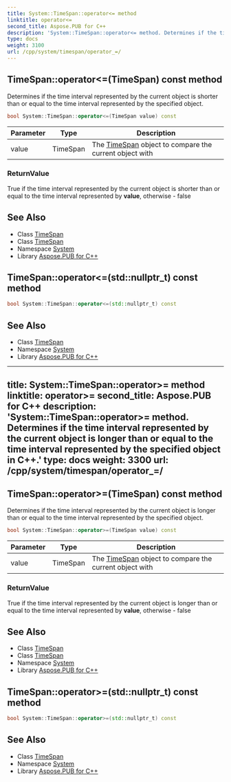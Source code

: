 ```yaml
---
title: System::TimeSpan::operator<= method
linktitle: operator<=
second_title: Aspose.PUB for C++
description: 'System::TimeSpan::operator<= method. Determines if the time interval represented by the current object is shorter than or equal to the time interval represented by the specified object in C++.'
type: docs
weight: 3100
url: /cpp/system/timespan/operator_=/
---
```

## TimeSpan::operator<=(TimeSpan) const method


Determines if the time interval represented by the current object is shorter than or equal to the time interval represented by the specified object.

```cpp
bool System::TimeSpan::operator<=(TimeSpan value) const
```


| Parameter | Type | Description |
| --- | --- | --- |
| value | TimeSpan | The [TimeSpan](../) object to compare the current object with |

### ReturnValue

True if the time interval represented by the current object is shorter than or equal to the time interval represented by **value**, otherwise - false

## See Also

* Class [TimeSpan](../)
* Class [TimeSpan](../)
* Namespace [System](../../)
* Library [Aspose.PUB for C++](../../../)
## TimeSpan::operator<=(std::nullptr_t) const method




```cpp
bool System::TimeSpan::operator<=(std::nullptr_t) const
```

## See Also

* Class [TimeSpan](../)
* Namespace [System](../../)
* Library [Aspose.PUB for C++](../../../)
---
title: System::TimeSpan::operator>= method
linktitle: operator>=
second_title: Aspose.PUB for C++
description: 'System::TimeSpan::operator>= method. Determines if the time interval represented by the current object is longer than or equal to the time interval represented by the specified object in C++.'
type: docs
weight: 3300
url: /cpp/system/timespan/operator_=/
---
## TimeSpan::operator>=(TimeSpan) const method


Determines if the time interval represented by the current object is longer than or equal to the time interval represented by the specified object.

```cpp
bool System::TimeSpan::operator>=(TimeSpan value) const
```


| Parameter | Type | Description |
| --- | --- | --- |
| value | TimeSpan | The [TimeSpan](../) object to compare the current object with |

### ReturnValue

True if the time interval represented by the current object is longer than or equal to the time interval represented by **value**, otherwise - false

## See Also

* Class [TimeSpan](../)
* Class [TimeSpan](../)
* Namespace [System](../../)
* Library [Aspose.PUB for C++](../../../)
## TimeSpan::operator>=(std::nullptr_t) const method




```cpp
bool System::TimeSpan::operator>=(std::nullptr_t) const
```

## See Also

* Class [TimeSpan](../)
* Namespace [System](../../)
* Library [Aspose.PUB for C++](../../../)
